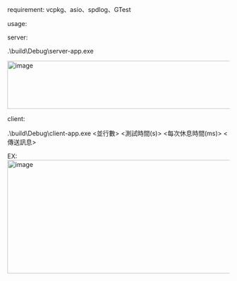 requirement: 
vcpkg、asio、spdlog、GTest

usage: 

server: 

.\build\Debug\server-app.exe

<img width="616" height="109" alt="image" src="https://github.com/user-attachments/assets/69070f9d-17bc-4d13-8689-b7fff6272c16" />

client: 

.\build\Debug\client-app.exe <並行數> <測試時間(s)> <每次休息時間(ms)> <傳送訊息>

EX: 
<img width="1031" height="258" alt="image" src="https://github.com/user-attachments/assets/34882ff2-320f-47c4-8faf-9f21b5a393a2" />

  
